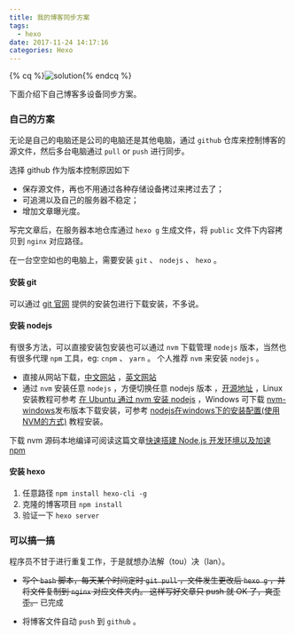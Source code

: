 ```yaml
---
title: 我的博客同步方案
tags:
  - hexo
date: 2017-11-24 14:17:16
categories: Hexo
---
```


{% cq %}![solution](https://iss.kiuber.me/blog/hexo/my_blog_sync_solution.png){% endcq %}

<!-- more -->
下面介绍下自己博客多设备同步方案。

### 自己的方案
无论是自己的电脑还是公司的电脑还是其他电脑，通过 `github` 仓库来控制博客的源文件，然后多台电脑通过 `pull` or `push` 进行同步。

选择 github 作为版本控制原因如下
+ 保存源文件，再也不用通过各种存储设备拷过来拷过去了；
+ 可追溯以及自己的服务器不稳定；
+ 增加文章曝光度。

写完文章后，在服务器本地仓库通过 `hexo g` 生成文件，将 `public` 文件下内容拷贝到 `nginx` 对应路径。

在一台空空如也的电脑上，需要安装 `git` 、 `nodejs` 、 `hexo` 。

#### 安装 git
可以通过 [git 官网](https://git-scm.com/) 提供的安装包进行下载安装，不多说。

#### 安装 nodejs
有很多方法，可以直接安装包安装也可以通过 `nvm` 下载管理 `nodejs` 版本，当然也有很多代理 `npm` 工具，eg: `cnpm` 、 `yarn` 。
个人推荐 `nvm` 来安装 `nodejs` 。
+ 直接从网站下载，[中文网站](http://nodejs.cn/) ，[英文网站](https://nodejs.org/en/)
+ 通过 `nvm` 安装任意 `nodejs` ，方便切换任意 nodejs 版本 ，[开源地址](https://github.com/creationix/nvm) ，Linux 安装教程可参考 [在 Ubuntu 通过 nvm 安装 nodejs](http://blog.kiuber.me/2017/10/30/install-nodejs-on-ubuntu-by-nvm/) ，Windows 可下载 [nvm-windows](https://github.com/coreybutler/nvm-windows/releases)发布版本下载安装，可参考 [nodejs在windows下的安装配置(使用NVM的方式)](http://blog.csdn.net/tyro_java/article/details/51232458) 教程安装。

下载 nvm 源码本地编译可阅读这篇文章[快速搭建 Node.js 开发环境以及加速 npm](https://cnodejs.org/topic/5338c5db7cbade005b023c98)

#### 安装 hexo
1. 任意路径 `npm install hexo-cli -g`
2. 克隆的博客项目 `npm install`
3. 验证一下 `hexo server`

### 可以搞一搞
程序员不甘于进行重复工作，于是就想办法解（tou）决（lan）。
+ ~~写个 `bash` 脚本，每天某个时间定时 `git pull` ，文件发生更改后 `hexo g` ，并将文件复制到 `nginx` 对应文件夹内。
这样写好文章只 push 就 OK 了，爽歪歪。~~ 已完成

+ 将博客文件自动 `push` 到 `github` 。

